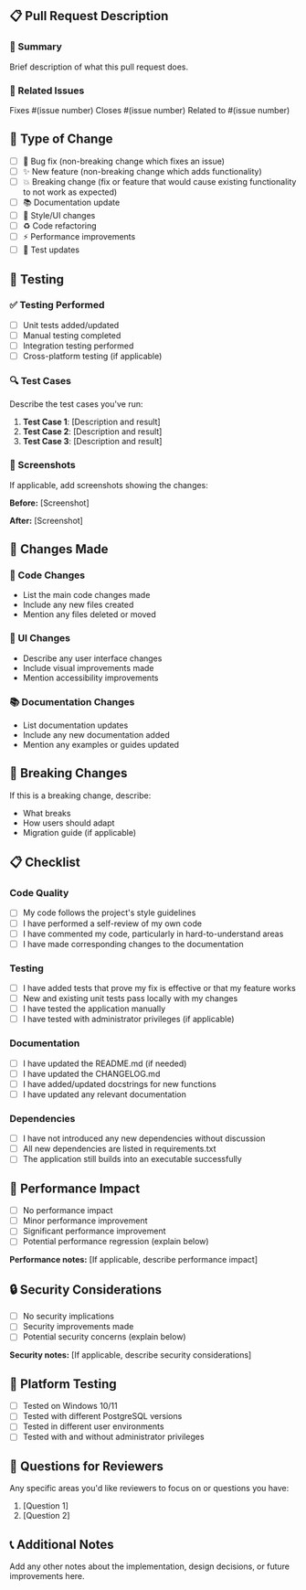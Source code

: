 ## 📋 Pull Request Description

### 🎯 Summary
Brief description of what this pull request does.

### 🔗 Related Issues
Fixes #(issue number)
Closes #(issue number)
Related to #(issue number)

## 🔄 Type of Change
- [ ] 🐛 Bug fix (non-breaking change which fixes an issue)
- [ ] ✨ New feature (non-breaking change which adds functionality)
- [ ] 💥 Breaking change (fix or feature that would cause existing functionality to not work as expected)
- [ ] 📚 Documentation update
- [ ] 🎨 Style/UI changes
- [ ] ♻️ Code refactoring
- [ ] ⚡ Performance improvements
- [ ] 🧪 Test updates

## 🧪 Testing

### ✅ Testing Performed
- [ ] Unit tests added/updated
- [ ] Manual testing completed
- [ ] Integration testing performed
- [ ] Cross-platform testing (if applicable)

### 🔍 Test Cases
Describe the test cases you've run:

1. **Test Case 1**: [Description and result]
2. **Test Case 2**: [Description and result]
3. **Test Case 3**: [Description and result]

### 📸 Screenshots
If applicable, add screenshots showing the changes:

**Before:**
[Screenshot]

**After:**
[Screenshot]

## 📝 Changes Made

### 🔧 Code Changes
- List the main code changes made
- Include any new files created
- Mention any files deleted or moved

### 🎨 UI Changes
- Describe any user interface changes
- Include visual improvements made
- Mention accessibility improvements

### 📚 Documentation Changes
- List documentation updates
- Include any new documentation added
- Mention any examples or guides updated

## 🚨 Breaking Changes
If this is a breaking change, describe:
- What breaks
- How users should adapt
- Migration guide (if applicable)

## 📋 Checklist

### Code Quality
- [ ] My code follows the project's style guidelines
- [ ] I have performed a self-review of my own code
- [ ] I have commented my code, particularly in hard-to-understand areas
- [ ] I have made corresponding changes to the documentation

### Testing
- [ ] I have added tests that prove my fix is effective or that my feature works
- [ ] New and existing unit tests pass locally with my changes
- [ ] I have tested the application manually
- [ ] I have tested with administrator privileges (if applicable)

### Documentation
- [ ] I have updated the README.md (if needed)
- [ ] I have updated the CHANGELOG.md
- [ ] I have added/updated docstrings for new functions
- [ ] I have updated any relevant documentation

### Dependencies
- [ ] I have not introduced any new dependencies without discussion
- [ ] All new dependencies are listed in requirements.txt
- [ ] The application still builds into an executable successfully

## 🎯 Performance Impact
- [ ] No performance impact
- [ ] Minor performance improvement
- [ ] Significant performance improvement
- [ ] Potential performance regression (explain below)

**Performance notes:**
[If applicable, describe performance impact]

## 🔒 Security Considerations
- [ ] No security implications
- [ ] Security improvements made
- [ ] Potential security concerns (explain below)

**Security notes:**
[If applicable, describe security considerations]

## 📱 Platform Testing
- [ ] Tested on Windows 10/11
- [ ] Tested with different PostgreSQL versions
- [ ] Tested in different user environments
- [ ] Tested with and without administrator privileges

## 🤔 Questions for Reviewers
Any specific areas you'd like reviewers to focus on or questions you have:

1. [Question 1]
2. [Question 2]

## 📞 Additional Notes
Add any other notes about the implementation, design decisions, or future improvements here.
